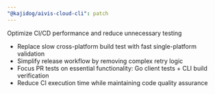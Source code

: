 ```yaml
---
"@kajidog/aivis-cloud-cli": patch
---
```


Optimize CI/CD performance and reduce unnecessary testing

- Replace slow cross-platform build test with fast single-platform validation
- Simplify release workflow by removing complex retry logic
- Focus PR tests on essential functionality: Go client tests + CLI build verification
- Reduce CI execution time while maintaining code quality assurance